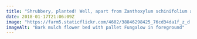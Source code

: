 ```yaml
---
title: "Shrubbery, planted! Well, apart from Zanthoxylum schinifolium and Ribes odoratum. Onward to the next stage, which is Prickly Quad, home to hawthorn, berberis, mahonia and other prickly delights."
date: 2018-01-17T21:06:09Z
image: "https://farm5.staticflickr.com/4602/38846298425_76cd34da1f_z_d.jpg"
imageAlt: "Bark mulch flower bed with pallet Fungalow in foreground"
---
```



